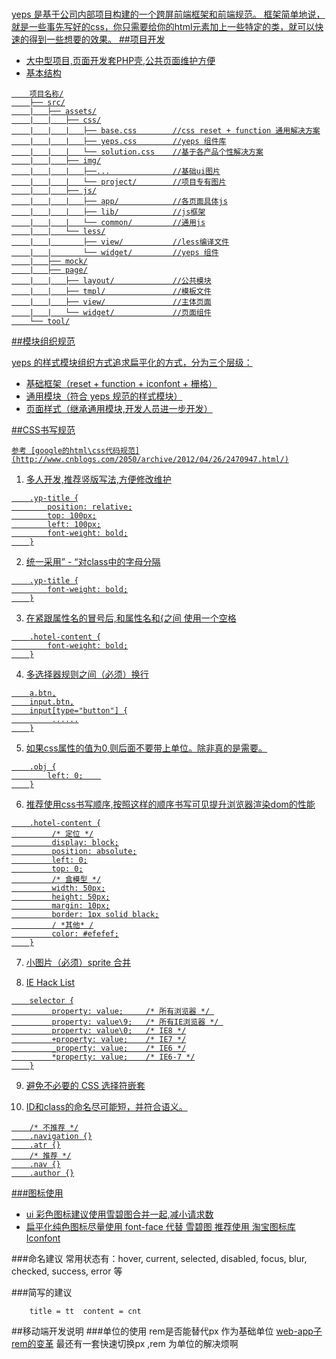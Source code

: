 <h1><a href="#" title="yep-ui 官网"></h1>


yeps 是基于公司内部项目构建的一个跨屏前端框架和前端规范。
框架简单地说，就是一些事先写好的css，你只需要给你的html元素加上一些特定的类，就可以快速的得到一些想要的效果。
##项目开发
- 大中型项目,页面开发套PHP壳,公共页面维护方便
- 基本结构
```
	项目名称/
	├── src/
	|	├── assets/
	|	|	├── css/
	|	|	|	├── base.css		//css reset + function 通用解决方案
	|	|	|	├── yeps.css		//yeps 组件库
	|	|	|	└── solution.css	//基于各产品个性解决方案
	|	|	├── img/
	|	|	|	├──...				//基础ui图片
	|	|	|	└── project/		//项目专有图片
	|	|	├── js/
	|	|	|	├── app/			//各页面具体js
	|	|	|	├── lib/			//js框架
	|	|	|	└── common/			//通用js
	|	|	└── less/
	|	|		├── view/			//less编译文件
	|	|		└── widget/			//yeps 组件
	|	├── mock/
	|	├── page/
	|	|	├── layout/				//公共模块
	|	|	├── tmpl/				//模板文件
	|	|	├── view/				//主体页面
	|	|	└── widget/				//页面组件
	└── tool/
```
##模块组织规范

yeps 的样式模块组织方式追求扁平化的方式，分为三个层级：
- 基础框架（reset +  function + iconfont + 栅格）
- 通用模块（符合 yeps 规范的样式模块）
- 页面样式（继承通用模块,开发人员进一步开发）

##CSS书写规范 

	参考 [google的html\css代码规范](http://www.cnblogs.com/2050/archive/2012/04/26/2470947.html/)

1. 多人开发,推荐竖版写法,方便修改维护
```
	.yp-title {
		position: relative;
		top: 100px;
		left: 100px;
		font-weight: bold;
	}
```

2. 统一采用” - “对class中的字母分隔
```
	.yp-title {
		font-weight: bold;
	}
```
3. 在紧跟属性名的冒号后,和属性名和{之间 使用一个空格
```
	.hotel-content {
    	font-weight: bold;
	}
```
4. 多选择器规则之间（必须）换行
```
	a.btn,
	input.btn,
	input[type="button"] {
	     ......
	}
```
5. 如果css属性的值为0,则后面不要带上单位。除非真的是需要。
```
	.obj {
	    left: 0;    
	}
```
6. 推荐使用css书写顺序,按照这样的顺序书写可见提升浏览器渲染dom的性能
```
	.hotel-content {
	     /* 定位 */
	     display: block;
	     position: absolute;
	     left: 0;
	     top: 0;
	     /* 盒模型 */
	     width: 50px;
	     height: 50px;
	     margin: 10px;
	     border: 1px solid black;
	     / *其他* /
	     color: #efefef;
	}
```
7. 小图片（必须）sprite 合并

8. IE Hack List
```
	selector {
	     property: value;     /* 所有浏览器 */ 
	     property: value\9;   /* 所有IE浏览器 */ 
	     property: value\0;   /* IE8 */
	     +property: value;    /* IE7 */
	     _property: value;    /* IE6 */
	     *property: value;    /* IE6-7 */
	}
```
9. 避免不必要的 CSS 选择符嵌套

10. ID和class的命名尽可能短，并符合语义。
```
	/* 不推荐 */
	.navigation {}
	.atr {}
	/* 推荐 */
	.nav {}
	.author {}
```









###图标使用
- ui 彩色图标建议使用雪碧图合并一起,减小请求数
- 扁平化纯色图标尽量使用 font-face 代替 雪碧图
	推荐使用 [淘宝图标库Iconfont](http://www.iconfont.cn/)

###命名建议
常用状态有：hover, current, selected, disabled, focus, blur, checked, success, error 等
	
###简写的建议
```
	title = tt	content = cnt
```
##移动端开发说明
###单位的使用
	rem是否能替代px 作为基础单位  [web-app子rem的变革](http://www.iconfont.cn/)
	最还有一套快速切换px ,rem 为单位的解决烦啊
